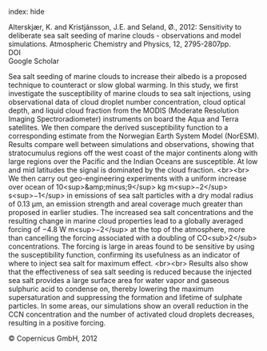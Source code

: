 index: hide

<div class="Citation">

  <div class="Citation-body">
    <div class="Citation-text">Alterskjær, K. and Kristjánsson, J.E. and Seland, Ø., 2012: Sensitivity to deliberate sea salt seeding of marine clouds - observations and model simulations. <span class="Article-journal">Atmospheric Chemistry and Physics, </span><span class="Article-volume">12, </span>2795-2807pp.</div>
    <div class="Citation-links">
      <div class="CitationLink" data-href="https://doi.org/10.5194/acp-12-2795-2012">
        <div class="CitationLink-icon CitationLink-Doi"></div>
        <div class="CitationLink-text">DOI</div>
      </div>
      <div class="CitationLink" data-href="https://scholar.google.com/scholar?q=10.5194/acp-12-2795-2012">
        <div class="CitationLink-icon CitationLink-Scholar"></div>
        <div class="CitationLink-text">Google Scholar</div>
      </div>
    </div>
  </div>
</div>

Sea salt seeding of marine clouds to increase their albedo is a proposed technique to counteract or slow global warming. In this study, we first investigate the susceptibility of marine clouds to sea salt injections, using observational data of cloud droplet number concentration, cloud optical depth, and liquid cloud fraction from the MODIS (Moderate Resolution Imaging Spectroradiometer) instruments on board the Aqua and Terra satellites. We then compare the derived susceptibility function to a corresponding estimate from the Norwegian Earth System Model (NorESM). Results compare well between simulations and observations, showing that stratocumulus regions off the west coast of the major continents along with large regions over the Pacific and the Indian Oceans are susceptible. At low and mid latitudes the signal is dominated by the cloud fraction. &lt;br&gt;&lt;br&gt; We then carry out geo-engineering experiments with a uniform increase over ocean of 10&lt;sup&gt;&amp;amp;minus;9&lt;/sup&gt; kg m&lt;sup&gt;−2&lt;/sup&gt; s&lt;sup&gt;−1&lt;/sup&gt; in emissions of sea salt particles with a dry modal radius of 0.13 μm, an emission strength and areal coverage much greater than proposed in earlier studies. The increased sea salt concentrations and the resulting change in marine cloud properties lead to a globally averaged forcing of −4.8 W m&lt;sup&gt;−2&lt;/sup&gt; at the top of the atmosphere, more than cancelling the forcing associated with a doubling of CO&lt;sub&gt;2&lt;/sub&gt; concentrations. The forcing is large in areas found to be sensitive by using the susceptibility function, confirming its usefulness as an indicator of where to inject sea salt for maximum effect. &lt;br&gt;&lt;br&gt; Results also show that the effectiveness of sea salt seeding is reduced because the injected sea salt provides a large surface area for water vapor and gaseous sulphuric acid to condense on, thereby lowering the maximum supersaturation and suppressing the formation and lifetime of sulphate particles. In some areas, our simulations show an overall reduction in the CCN concentration and the number of activated cloud droplets decreases, resulting in a positive forcing.

<div class="Citation-copy">
&copy; Copernicus GmbH, 2012
</div>